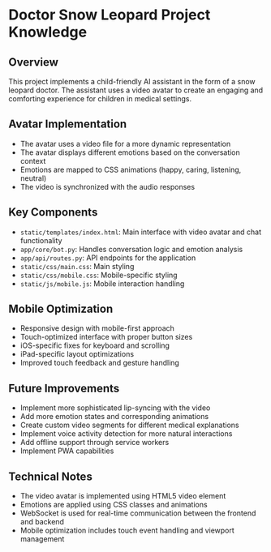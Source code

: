 # Doctor Snow Leopard Project Knowledge

## Overview
This project implements a child-friendly AI assistant in the form of a snow leopard doctor. The assistant uses a video avatar to create an engaging and comforting experience for children in medical settings.

## Avatar Implementation
- The avatar uses a video file for a more dynamic representation
- The avatar displays different emotions based on the conversation context
- Emotions are mapped to CSS animations (happy, caring, listening, neutral)
- The video is synchronized with the audio responses

## Key Components
- `static/templates/index.html`: Main interface with video avatar and chat functionality
- `app/core/bot.py`: Handles conversation logic and emotion analysis
- `app/api/routes.py`: API endpoints for the application
- `static/css/main.css`: Main styling
- `static/css/mobile.css`: Mobile-specific styling
- `static/js/mobile.js`: Mobile interaction handling

## Mobile Optimization
- Responsive design with mobile-first approach
- Touch-optimized interface with proper button sizes
- iOS-specific fixes for keyboard and scrolling
- iPad-specific layout optimizations
- Improved touch feedback and gesture handling

## Future Improvements
- Implement more sophisticated lip-syncing with the video
- Add more emotion states and corresponding animations
- Create custom video segments for different medical explanations
- Implement voice activity detection for more natural interactions
- Add offline support through service workers
- Implement PWA capabilities

## Technical Notes
- The video avatar is implemented using HTML5 video element
- Emotions are applied using CSS classes and animations
- WebSocket is used for real-time communication between the frontend and backend
- Mobile optimization includes touch event handling and viewport management
